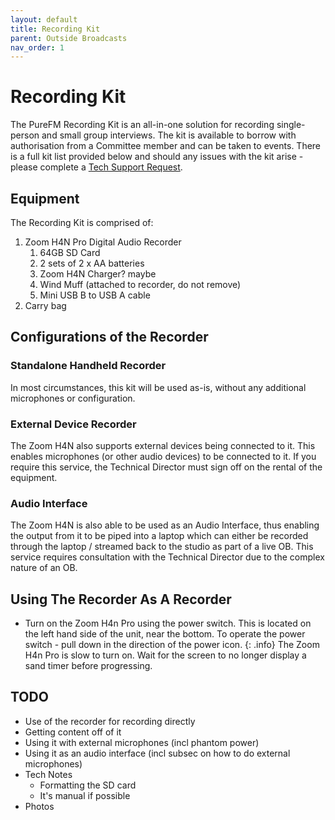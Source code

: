 ```yaml
---
layout: default
title: Recording Kit
parent: Outside Broadcasts
nav_order: 1
---
```


# Recording Kit

The PureFM Recording Kit is an all-in-one solution for recording single-person and small group interviews. The kit is available to borrow with authorisation from a Committee member and can be taken to events. There is a full kit list provided below and should any issues with the kit arise - please complete a [Tech Support Request](https://thisispurefm.com/tsr).

## Equipment
The Recording Kit is comprised of:
1. Zoom H4N Pro Digital Audio Recorder
   1. 64GB SD Card
   2. 2 sets of 2 x AA batteries
   3. Zoom H4N Charger? maybe
   4. Wind Muff (attached to recorder, do not remove)
   5. Mini USB B to USB A cable
2. Carry bag

## Configurations of the Recorder
### Standalone Handheld Recorder
In most circumstances, this kit will be used as-is, without any additional microphones or configuration.
### External Device Recorder
The Zoom H4N also supports external devices being connected to it. This enables microphones (or other audio devices) to be connected to it. If you require this service, the Technical Director must sign off on the rental of the equipment.
### Audio Interface
The Zoom H4N is also able to be used as an Audio Interface, thus enabling the output from it to be piped into a laptop which can either be recorded through the laptop / streamed back to the studio as part of a live OB. This service requires consultation with the Technical Director due to the complex nature of an OB. 

## Using The Recorder As A Recorder 
- Turn on the Zoom H4n Pro using the power switch. This is located on the left hand side of the unit, near the bottom. To operate the power switch - pull down in the direction of the power icon.
{: .info}
The Zoom H4n Pro is slow to turn on. Wait for the screen to no longer display a sand timer before progressing.


## TODO
* Use of the recorder for recording directly
* Getting content off of it
* Using it with external microphones (incl phantom power)
* Using it as an audio interface (incl subsec on how to do external microphones)
* Tech Notes
  * Formatting the SD card
  * It's manual if possible
* Photos